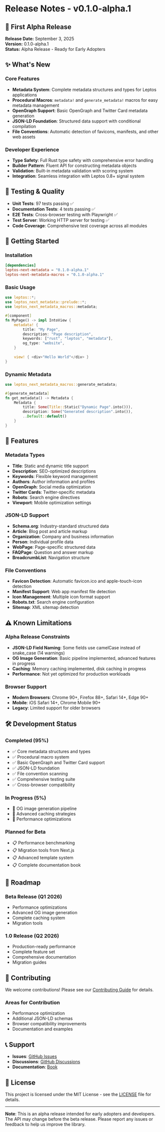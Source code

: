 # Release Notes - v0.1.0-alpha.1

## 🎉 First Alpha Release

**Release Date:** September 3, 2025  
**Version:** 0.1.0-alpha.1  
**Status:** Alpha Release - Ready for Early Adopters

## ✨ What's New

### Core Features
- **Metadata System**: Complete metadata structures and types for Leptos applications
- **Procedural Macros**: `metadata!` and `generate_metadata!` macros for easy metadata management
- **OpenGraph Support**: Basic OpenGraph and Twitter Card metadata generation
- **JSON-LD Foundation**: Structured data support with conditional compilation
- **File Conventions**: Automatic detection of favicons, manifests, and other web assets

### Developer Experience
- **Type Safety**: Full Rust type safety with comprehensive error handling
- **Builder Pattern**: Fluent API for constructing metadata objects
- **Validation**: Built-in metadata validation with scoring system
- **Integration**: Seamless integration with Leptos 0.8+ signal system

## 🧪 Testing & Quality

- **Unit Tests**: 97 tests passing ✅
- **Documentation Tests**: 4 tests passing ✅
- **E2E Tests**: Cross-browser testing with Playwright ✅
- **Test Server**: Working HTTP server for testing ✅
- **Code Coverage**: Comprehensive test coverage across all modules

## 🚀 Getting Started

### Installation

```toml
[dependencies]
leptos-next-metadata = "0.1.0-alpha.1"
leptos-next-metadata-macros = "0.1.0-alpha.1"
```

### Basic Usage

```rust
use leptos::*;
use leptos_next_metadata::prelude::*;
use leptos_next_metadata_macros::metadata;

#[component]
fn MyPage() -> impl IntoView {
    metadata! {
        title: "My Page",
        description: "Page description",
        keywords: ["rust", "leptos", "metadata"],
        og_type: "website",
    }
    
    view! { <div>"Hello World"</div> }
}
```

### Dynamic Metadata

```rust
use leptos_next_metadata_macros::generate_metadata;

#[generate_metadata]
fn get_metadata() -> Metadata {
    Metadata {
        title: Some(Title::Static("Dynamic Page".into())),
        description: Some("Generated description".into()),
        ..Default::default()
    }
}
```

## 🔧 Features

### Metadata Types
- **Title**: Static and dynamic title support
- **Description**: SEO-optimized descriptions
- **Keywords**: Flexible keyword management
- **Authors**: Author information and profiles
- **OpenGraph**: Social media optimization
- **Twitter Cards**: Twitter-specific metadata
- **Robots**: Search engine directives
- **Viewport**: Mobile optimization settings

### JSON-LD Support
- **Schema.org**: Industry-standard structured data
- **Article**: Blog post and article markup
- **Organization**: Company and business information
- **Person**: Individual profile data
- **WebPage**: Page-specific structured data
- **FAQPage**: Question and answer markup
- **BreadcrumbList**: Navigation structure

### File Conventions
- **Favicon Detection**: Automatic favicon.ico and apple-touch-icon detection
- **Manifest Support**: Web app manifest file detection
- **Icon Management**: Multiple icon format support
- **Robots.txt**: Search engine configuration
- **Sitemap**: XML sitemap detection

## ⚠️ Known Limitations

### Alpha Release Constraints
- **JSON-LD Field Naming**: Some fields use camelCase instead of snake_case (14 warnings)
- **OG Image Generation**: Basic pipeline implemented, advanced features in progress
- **Caching**: Memory caching implemented, disk caching in progress
- **Performance**: Not yet optimized for production workloads

### Browser Support
- **Modern Browsers**: Chrome 90+, Firefox 88+, Safari 14+, Edge 90+
- **Mobile**: iOS Safari 14+, Chrome Mobile 90+
- **Legacy**: Limited support for older browsers

## 🛠️ Development Status

### Completed (95%)
- ✅ Core metadata structures and types
- ✅ Procedural macro system
- ✅ Basic OpenGraph and Twitter Card support
- ✅ JSON-LD foundation
- ✅ File convention scanning
- ✅ Comprehensive testing suite
- ✅ Cross-browser compatibility

### In Progress (5%)
- 🔄 OG image generation pipeline
- 🔄 Advanced caching strategies
- 🔄 Performance optimizations

### Planned for Beta
- 📋 Performance benchmarking
- 📋 Migration tools from Next.js
- 📋 Advanced template system
- 📋 Complete documentation book

## 🔮 Roadmap

### Beta Release (Q1 2026)
- Performance optimizations
- Advanced OG image generation
- Complete caching system
- Migration tools

### 1.0 Release (Q2 2026)
- Production-ready performance
- Complete feature set
- Comprehensive documentation
- Migration guides

## 🤝 Contributing

We welcome contributions! Please see our [Contributing Guide](CONTRIBUTING.md) for details.

### Areas for Contribution
- Performance optimization
- Additional JSON-LD schemas
- Browser compatibility improvements
- Documentation and examples

## 📞 Support

- **Issues**: [GitHub Issues](https://github.com/your-repo/issues)
- **Discussions**: [GitHub Discussions](https://github.com/your-repo/discussions)
- **Documentation**: [Book](https://your-docs-site.com)

## 📄 License

This project is licensed under the MIT License - see the [LICENSE](LICENSE) file for details.

---

**Note**: This is an alpha release intended for early adopters and developers. The API may change before the beta release. Please report any issues or feedback to help us improve the library.
